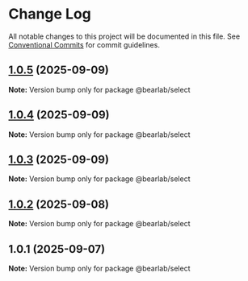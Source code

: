 # Change Log

All notable changes to this project will be documented in this file.
See [Conventional Commits](https://conventionalcommits.org) for commit guidelines.

## [1.0.5](https://github.com/hasanbala/ui-components/compare/@bearlab/select@1.0.4...@bearlab/select@1.0.5) (2025-09-09)

**Note:** Version bump only for package @bearlab/select





## [1.0.4](https://github.com/hasanbala/ui-components/compare/@bearlab/select@1.0.3...@bearlab/select@1.0.4) (2025-09-09)

**Note:** Version bump only for package @bearlab/select





## [1.0.3](https://github.com/hasanbala/ui-components/compare/@bearlab/select@1.0.2...@bearlab/select@1.0.3) (2025-09-09)

**Note:** Version bump only for package @bearlab/select





## [1.0.2](https://github.com/hasanbala/ui-components/compare/@bearlab/select@1.0.1...@bearlab/select@1.0.2) (2025-09-08)

**Note:** Version bump only for package @bearlab/select





## 1.0.1 (2025-09-07)

**Note:** Version bump only for package @bearlab/select
